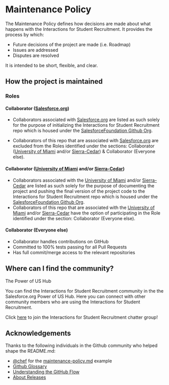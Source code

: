 # Maintenance Policy

The Maintenance Policy defines how decisions are made about what happens with the Interactions for Student Recruitment. It provides the process by which:

* Future decisions of the project are made (i.e. Roadmap)
* Issues are addressed
* Disputes are resolved

It is intended to be short, flexible, and clear.

## How the project is maintained

### Roles

#### Collaborator (<a href="http://salesforce.org/" target="_blank">Salesforce.org</a>)

* Collaborators associated with <a href="http://salesforce.org/" target="_blank">Salesforce.org</a> are listed as such solely for the purpose of initializing the Interactions for Student Recruitment repo which is housed under the <a href="https://github.com/SalesforceFoundation" target="_blank"> SalesforceFoundation Github Org</a>.

* Collaborators of this repo that are associated with <a href="http://salesforce.org/" target="_blank">Salesforce.org</a> are excluded from the Roles identified under the sections: Collaborator (<a href="http://welcome.miami.edu/" target="_blank">University of Miami</a> and/or <a href="https://www.sierra-cedar.com/" target="_blank">Sierra-Cedar</a>) & Collaborator (Everyone else).

#### Collaborator (<a href="http://welcome.miami.edu/" target="_blank">University of Miami</a> and/or <a href="https://www.sierra-cedar.com/" target="_blank">Sierra-Cedar</a>)

* Collaborators associated with the <a href="http://welcome.miami.edu/" target="_blank"> University of Miami</a> and/or <a href="https://www.sierra-cedar.com/" target="_blank">Sierra-Cedar</a> are listed as such solely for the purpose of documenting the project and pushing the final version of the project code to the Interactions for Student Recruitment repo which is housed under the <a href="https://github.com/SalesforceFoundation" target="_blank"> SalesforceFoundation Github Org</a>.
* Collaborators of this repo that are associated with the <a href="http://welcome.miami.edu/" target="_blank"> University of Miami</a> and/or <a href="https://www.sierra-cedar.com/" target="_blank">Sierra-Cedar</a> have the option of participating in the Role identified under the section: Collaborator (Everyone else).

#### Collaborator (Everyone else)

* Collaborator handles contributions on GitHub
* Committed to 100% tests passing for all Pull Requests
* Has full commit/merge access to the relevant repositories

## Where can I find the community?

The Power of US Hub

You can find the Interactions for Student Recruitment community in the the Salesforce.org Power of US Hub. Here you can connect with other community members who are using the Interactions for Student Recruitment. 

Click <a href="https://powerofus.force.com/_ui/core/chatter/groups/GroupProfilePage?g=0F9800000008jcN" target="_blank">here</a> to join the Interactions for Student Recruitment chatter group!

## Acknowledgements

Thanks to the following individuals in the Github community who helped shape the README.md:

* <a href="https://github.com/chef" target="_blank">@chef</a> for the <a href="https://github.com/chef/chef-rfc/blob/master/rfc030-maintenance-policy.md" target="_blank"> maintenance-policy.md</a> example
* <a href="https://help.github.com/articles/github-glossary/" target="_blank">Github Glossary</a>
* <a href="https://guides.github.com/introduction/flow/" target="_blank">Understanding the GitHub Flow</a>
* <a href="https://help.github.com/articles/about-releases/" target="_blank">About Releases</a>

